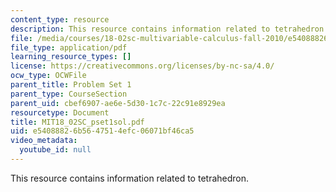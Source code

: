 ```yaml
---
content_type: resource
description: This resource contains information related to tetrahedron.
file: /media/courses/18-02sc-multivariable-calculus-fall-2010/e54088826b5647514efc06071bf46ca5_MIT18_02SC_pset1sol.pdf
file_type: application/pdf
learning_resource_types: []
license: https://creativecommons.org/licenses/by-nc-sa/4.0/
ocw_type: OCWFile
parent_title: Problem Set 1
parent_type: CourseSection
parent_uid: cbef6907-ae6e-5d30-1c7c-22c91e8929ea
resourcetype: Document
title: MIT18_02SC_pset1sol.pdf
uid: e5408882-6b56-4751-4efc-06071bf46ca5
video_metadata:
  youtube_id: null
---
```

This resource contains information related to tetrahedron.